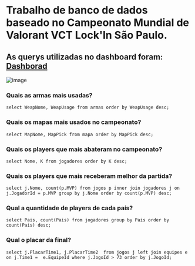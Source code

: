 

# Trabalho de banco de dados baseado no Campeonato Mundial de Valorant VCT Lock'In São Paulo.

## As querys utilizadas no dashboard foram: [Dashborad](https://lookerstudio.google.com/reporting/3ce747b2-da56-457a-b245-594d45b5c859)

![image](https://user-images.githubusercontent.com/87389103/224201548-51b04271-44ea-4eb1-8cc4-b55ba91ebf27.png)


### Quais as armas mais usadas?
```select WeapNome, WeapUsage from armas order by WeapUsage desc;```


### Quais os mapas mais usados no campeonato?
```select MapNome, MapPick from mapa order by MapPick desc;```


### Quais os players que mais abateram no campeonato?
```select Nome, K from jogadores order by K desc;```


### Quais os players que mais receberam melhor da partida?
```select j.Nome, count(p.MVP) from jogos p inner join jogadores j on j.JogadorId = p.MVP group by j.Nome order by count(p.MVP) desc;```


### Qual a quantidade de players de cada país?
```select Pais, count(Pais) from jogadores group by Pais order by count(Pais) desc;```


### Qual o placar da final?
```select j.PlacarTime1, j.PlacarTime2  from jogos j left join equipes e on j.Time1 =  e.EquipeId where j.JogoId > 73 order by j.JogoId;```
